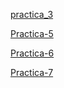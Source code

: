 [practica_3](https://github.com/joseluis252001/Practica-3.git)


[ Practica-5](Practica-5.md)

[ Practica-6](practica-6.md)

[ Practica-7](Practica-7.md)
